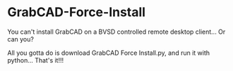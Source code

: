 # GrabCAD-Force-Install
You can't install GrabCAD on a BVSD controlled remote desktop client... Or can you?

All you gotta do is download GrabCAD Force Install.py, and run it with python... That's it!!!
